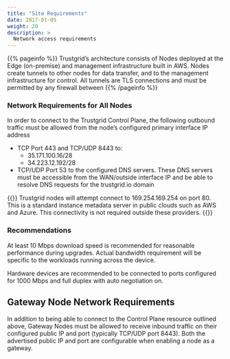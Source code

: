 ```yaml
---
title: "Site Requirements"
date: 2017-01-05
weight: 20
description: >
  Network access requirements
---
```


{{% pageinfo %}}
Trustgrid’s architecture consists of Nodes deployed at the Edge (on-premise) and management infrastructure built in AWS. Nodes create tunnels to other nodes for data transfer, and to the management infrastructure for control. All tunnels are TLS connections and must be permitted by any firewall between
{{% /pageinfo %}}

### Network Requirements for All Nodes

In order to connect to the Trustgrid Control Plane, the following outbound traffic must be allowed from the node’s configured primary interface IP address

- TCP Port 443 and TCP/UDP 8443 to:
  - 35.171.100.16/28
  - 34.223.12.192/28
- TCP/UDP Port 53 to the configured DNS servers. These DNS servers must be accessible from the WAN/outside interface IP and be able to resolve DNS requests for the trustgrid.io domain

{{<alert color="info">}} Trustgrid nodes will attempt connect to 169.254.169.254 on port 80. This is a standard instance metadata server in public clouds such as AWS and Azure. This connectivity is not required outside these providers. {{</alert>}}

### Recommendations

At least 10 Mbps download speed is recommended for reasonable performance during upgrades. Actual bandwidth requirement will be specific to the workloads running across the device.

Hardware devices are recommended to be connected to ports configured for 1000 Mbps and full duplex with auto negotiation on.

## Gateway Node Network Requirements

In addition to being able to connect to the Control Plane resource outlined above, Gateway Nodes must be allowed to receive inbound traffic on their configured public IP and port (typically TCP/UDP port 8443). Both the advertised public IP and port are configurable when enabling a node as a gateway.
